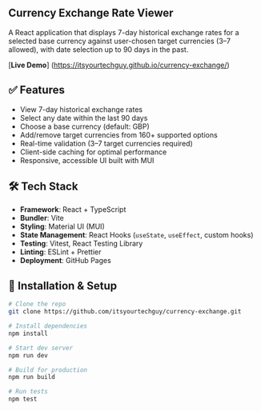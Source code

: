 ## Currency Exchange Rate Viewer

A React application that displays 7-day historical exchange rates for a selected base currency against user-chosen target currencies (3–7 allowed), with date selection up to 90 days in the past.

[**Live Demo**]
(https://itsyourtechguy.github.io/currency-exchange/)

## ✅ Features
- View 7-day historical exchange rates
- Select any date within the last 90 days
- Choose a base currency (default: GBP)
- Add/remove target currencies from 160+ supported options
- Real-time validation (3–7 target currencies required)
- Client-side caching for optimal performance
- Responsive, accessible UI built with MUI

## 🛠 Tech Stack
- **Framework**: React + TypeScript
- **Bundler**: Vite
- **Styling**: Material UI (MUI)
- **State Management**: React Hooks (`useState`, `useEffect`, custom hooks)
- **Testing**: Vitest, React Testing Library
- **Linting**: ESLint + Prettier
- **Deployment**: GitHub Pages

## 🚀 Installation & Setup

```bash
# Clone the repo
git clone https://github.com/itsyourtechguy/currency-exchange.git

# Install dependencies
npm install

# Start dev server
npm run dev

# Build for production
npm run build

# Run tests
npm test